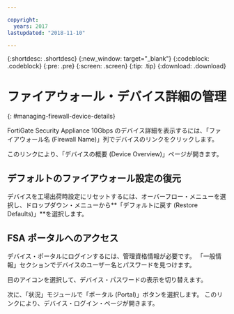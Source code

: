 ```yaml
---

copyright:
  years: 2017
lastupdated: "2018-11-10"

---
```


{:shortdesc: .shortdesc}
{:new_window: target="_blank"}
{:codeblock: .codeblock}
{:pre: .pre}
{:screen: .screen}
{:tip: .tip}
{:download: .download}

# ファイアウォール・デバイス詳細の管理
{: #managing-firewall-device-details}

FortiGate Security Appliance 10Gbps のデバイス詳細を表示するには、「ファイアウォール名 (Firewall Name)」列でデバイスのリンクをクリックします。 

このリンクにより、「デバイスの概要 (Device Overview)」ページが開きます。

## デフォルトのファイアウォール設定の復元

デバイスを工場出荷時設定にリセットするには、オーバーフロー・メニューを選択し、ドロップダウン・メニューから**「デフォルトに戻す (Restore Defaults)」**を選択します。

## FSA ポータルへのアクセス

デバイス・ポータルにログインするには、管理資格情報が必要です。 「一般情報」セクションでデバイスのユーザー名とパスワードを見つけます。 

目のアイコンを選択して、デバイス・パスワードの表示を切り替えます。

次に、「状況」モジュールで「ポータル (Portal)」ボタンを選択します。 このリンクにより、デバイス・ログイン・ページが開きます。

